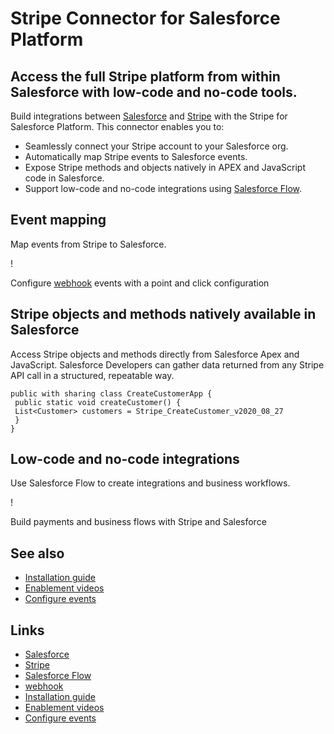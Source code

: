 # Stripe Connector for Salesforce Platform

## Access the full Stripe platform from within Salesforce with low-code and no-code tools.

Build integrations between [Salesforce](https://www.salesforce.com/) and
[Stripe](https://stripe.com/) with the Stripe for Salesforce Platform. This
connector enables you to:

- Seamlessly connect your Stripe account to your Salesforce org.
- Automatically map Stripe events to Salesforce events.
- Expose Stripe methods and objects natively in APEX and JavaScript code in
Salesforce.
- Support low-code and no-code integrations using [Salesforce
Flow](https://www.salesforce.com/products/platform/solutions/automate-business-processes/).

## Event mapping

Map events from Stripe to Salesforce.

!

Configure [webhook](https://docs.stripe.com/webhooks) events with a point and
click configuration

## Stripe objects and methods natively available in Salesforce

Access Stripe objects and methods directly from Salesforce Apex and JavaScript.
Salesforce Developers can gather data returned from any Stripe API call in a
structured, repeatable way.

```
public with sharing class CreateCustomerApp {
 public static void createCustomer() {
 List<Customer> customers = Stripe_CreateCustomer_v2020_08_27
 }
}
```

## Low-code and no-code integrations

Use Salesforce Flow to create integrations and business workflows.

!

Build payments and business flows with Stripe and Salesforce

## See also

- [Installation
guide](https://docs.stripe.com/plugins/stripe-connector-for-salesforce/installation-guide)
- [Enablement
videos](https://docs.stripe.com/plugins/stripe-connector-for-salesforce/videos)
- [Configure
events](https://docs.stripe.com/plugins/stripe-connector-for-salesforce/configure-events)

## Links

- [Salesforce](https://www.salesforce.com/)
- [Stripe](https://stripe.com)
- [Salesforce
Flow](https://www.salesforce.com/products/platform/solutions/automate-business-processes/)
- [webhook](https://docs.stripe.com/webhooks)
- [Installation
guide](https://docs.stripe.com/plugins/stripe-connector-for-salesforce/installation-guide)
- [Enablement
videos](https://docs.stripe.com/plugins/stripe-connector-for-salesforce/videos)
- [Configure
events](https://docs.stripe.com/plugins/stripe-connector-for-salesforce/configure-events)
